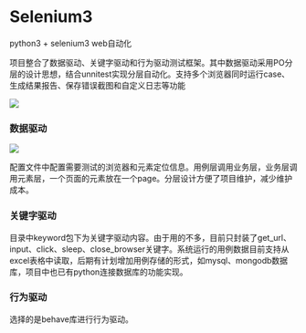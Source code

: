 # Selenium3
python3 + selenium3 web自动化

项目整合了数据驱动、关键字驱动和行为驱动测试框架。其中数据驱动采用PO分层的设计思想，结合unnitest实现分层自动化。支持多个浏览器同时运行case、生成结果报告、保存错误截图和自定义日志等功能

<img src="https://github.com/guojiaxing1995/Selenium3/blob/master/github_img/数据驱动.png" style="margin:0" />

### 数据驱动

<img src="https://github.com/guojiaxing1995/Selenium3/blob/master/github_img/配置文件.png"  />

配置文件中配置需要测试的浏览器和元素定位信息。用例层调用业务层，业务层调用元素层，一个页面的元素放在一个page。分层设计方便了项目维护，减少维护成本。


### 关键字驱动

目录中keyword包下为关键字驱动内容。由于用的不多，目前只封装了get_url、input、click、sleep、close_browser关键字。系统运行的用例数据目前支持从excel表格中读取，后期有计划增加用例存储的形式，如mysql、mongodb数据库，项目中也已有python连接数据库的功能实现。

### 行为驱动

选择的是behave库进行行为驱动。
